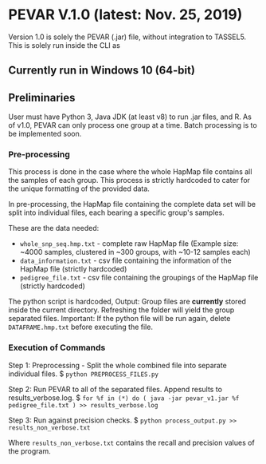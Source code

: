 # PEVAR V.1.0 (latest: Nov. 25, 2019)
Version 1.0 is solely the PEVAR (.jar) file, without integration to TASSEL5. This is solely run inside the CLI as 
## Currently run in Windows 10 (64-bit)

## Preliminaries
User must have Python 3, Java JDK (at least v8) to run .jar files, and R.
As of v1.0, PEVAR can only process one group at a time. Batch processing is to be implemented soon.

### Pre-processing
This process is done in the case where the whole HapMap file contains all the samples of each group. This process is strictly hardcoded to cater for the unique formatting of the provided data.

In pre-processing, the HapMap file containing the complete data set will be split into individual files, each bearing a specific group's samples.

These are the data needed:
* `whole_snp_seq.hmp.txt` - complete raw HapMap file (Example size: ~4000 samples, clustered in ~300 groups, with ~10-12 samples each)
* `data_information.txt` - csv file containing the information of the HapMap file (strictly hardcoded)
* `pedigree_file.txt` - csv file containing the groupings of the HapMap file (strictly hardcoded)

The python script is hardcoded, 
Output: Group files are __currently__ stored inside the current directory. Refreshing the folder will yield the group separated files. 
Important: If the python file will be run again, delete `DATAFRAME.hmp.txt` before executing the file.

### Execution of Commands
Step 1: Preprocessing - Split the whole combined file into separate individual files.
$ `python PREPROCESS_FILES.py` </br>

Step 2: Run PEVAR to all of the separated files. Append results to results_verbose.log.
$ `for %f in (*) do ( java -jar pevar_v1.jar %f pedigree_file.txt ) >> results_verbose.log` </br>

Step 3: Run against precision checks.
$ `python process_output.py >> results_non_verbose.txt`

Where `results_non_verbose.txt` contains the recall and precision values of the program.

